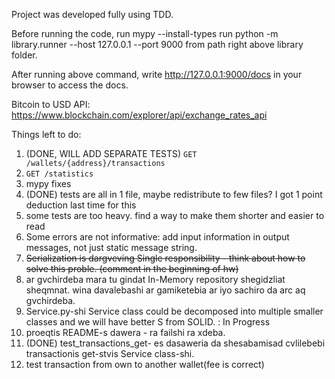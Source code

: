 Project was developed fully using TDD.

Before running the code, run mypy --install-types
run python -m library.runner --host 127.0.0.1 --port 9000 from path right above library folder.

After running above command, write http://127.0.0.1:9000/docs in your browser to access the docs.

Bitcoin to USD API: https://www.blockchain.com/explorer/api/exchange_rates_api

Things left to do:
1) (DONE, WILL ADD SEPARATE TESTS) `GET /wallets/{address}/transactions`
2) `GET /statistics`
3) mypy fixes
4) (DONE) tests are all in 1 file, maybe redistribute to few files? I got 1 point deduction last time for this
5) some tests are too heavy. find a way to make them shorter and easier to read
6) Some errors are not informative: add input information in output messages, not just static message string.
7) ~~Serialization is dargveving Single responsibility - think about how to solve this proble. (comment in the beginning of hw)~~
8) ar gvchirdeba mara tu gindat In-Memory repository shegidzliat sheqmnat. wina davalebashi ar gamiketebia ar iyo sachiro da arc aq gvchirdeba.
9) Service.py-shi Service class could be decomposed into multiple smaller classes and we will have better S from SOLID. : In Progress
10) proeqtis README-s dawera - ra failshi ra xdeba.
11) (DONE) test_transactions_get- es dasaweria da shesabamisad cvlilebebi transactionis get-stvis Service class-shi. 
12) test transaction from own to another wallet(fee is correct)